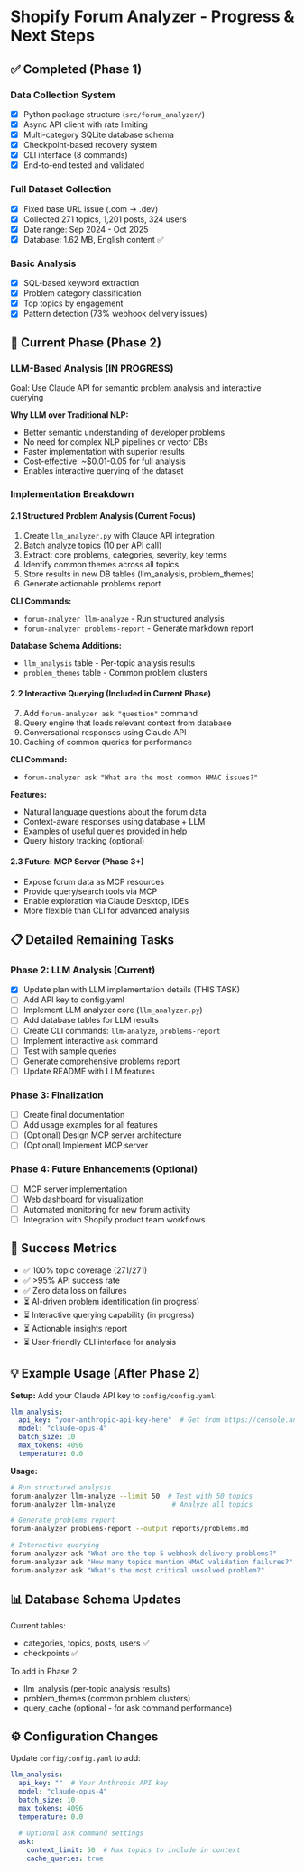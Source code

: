 # Shopify Forum Analyzer - Progress & Next Steps

## ✅ Completed (Phase 1)

### Data Collection System
- [x] Python package structure (`src/forum_analyzer/`)
- [x] Async API client with rate limiting
- [x] Multi-category SQLite database schema
- [x] Checkpoint-based recovery system
- [x] CLI interface (8 commands)
- [x] End-to-end tested and validated

### Full Dataset Collection
- [x] Fixed base URL issue (.com → .dev)
- [x] Collected 271 topics, 1,201 posts, 324 users
- [x] Date range: Sep 2024 - Oct 2025
- [x] Database: 1.62 MB, English content ✅

### Basic Analysis
- [x] SQL-based keyword extraction
- [x] Problem category classification
- [x] Top topics by engagement
- [x] Pattern detection (73% webhook delivery issues)

## 🔄 Current Phase (Phase 2)

### LLM-Based Analysis (IN PROGRESS)
Goal: Use Claude API for semantic problem analysis and interactive querying

**Why LLM over Traditional NLP:**
- Better semantic understanding of developer problems
- No need for complex NLP pipelines or vector DBs
- Faster implementation with superior results
- Cost-effective: ~$0.01-0.05 for full analysis
- Enables interactive querying of the dataset

### Implementation Breakdown

#### 2.1 Structured Problem Analysis (Current Focus)
1. Create `llm_analyzer.py` with Claude API integration
2. Batch analyze topics (10 per API call)
3. Extract: core problems, categories, severity, key terms
4. Identify common themes across all topics
5. Store results in new DB tables (llm_analysis, problem_themes)
6. Generate actionable problems report

**CLI Commands:**
- `forum-analyzer llm-analyze` - Run structured analysis
- `forum-analyzer problems-report` - Generate markdown report

**Database Schema Additions:**
- `llm_analysis` table - Per-topic analysis results
- `problem_themes` table - Common problem clusters

#### 2.2 Interactive Querying (Included in Current Phase)
7. Add `forum-analyzer ask "question"` command
8. Query engine that loads relevant context from database
9. Conversational responses using Claude API
10. Caching of common queries for performance

**CLI Command:**
- `forum-analyzer ask "What are the most common HMAC issues?"`

**Features:**
- Natural language questions about the forum data
- Context-aware responses using database + LLM
- Examples of useful queries provided in help
- Query history tracking (optional)

#### 2.3 Future: MCP Server (Phase 3+)
- Expose forum data as MCP resources
- Provide query/search tools via MCP
- Enable exploration via Claude Desktop, IDEs
- More flexible than CLI for advanced analysis

## 📋 Detailed Remaining Tasks

### Phase 2: LLM Analysis (Current)
- [x] Update plan with LLM implementation details (THIS TASK)
- [ ] Add API key to config.yaml
- [ ] Implement LLM analyzer core (`llm_analyzer.py`)
- [ ] Add database tables for LLM results
- [ ] Create CLI commands: `llm-analyze`, `problems-report`
- [ ] Implement interactive `ask` command
- [ ] Test with sample queries
- [ ] Generate comprehensive problems report
- [ ] Update README with LLM features

### Phase 3: Finalization
- [ ] Create final documentation
- [ ] Add usage examples for all features
- [ ] (Optional) Design MCP server architecture
- [ ] (Optional) Implement MCP server

### Phase 4: Future Enhancements (Optional)
- [ ] MCP server implementation
- [ ] Web dashboard for visualization
- [ ] Automated monitoring for new forum activity
- [ ] Integration with Shopify product team workflows

## 🎯 Success Metrics

- ✅ 100% topic coverage (271/271)
- ✅ >95% API success rate
- ✅ Zero data loss on failures
- ⏳ AI-driven problem identification (in progress)
- ⏳ Interactive querying capability (in progress)
- ⏳ Actionable insights report
- ⏳ User-friendly CLI interface for analysis

## 💡 Example Usage (After Phase 2)

**Setup:**
Add your Claude API key to `config/config.yaml`:
```yaml
llm_analysis:
  api_key: "your-anthropic-api-key-here"  # Get from https://console.anthropic.com
  model: "claude-opus-4"
  batch_size: 10
  max_tokens: 4096
  temperature: 0.0
```

**Usage:**
```bash
# Run structured analysis
forum-analyzer llm-analyze --limit 50  # Test with 50 topics
forum-analyzer llm-analyze              # Analyze all topics

# Generate problems report
forum-analyzer problems-report --output reports/problems.md

# Interactive querying
forum-analyzer ask "What are the top 5 webhook delivery problems?"
forum-analyzer ask "How many topics mention HMAC validation failures?"
forum-analyzer ask "What's the most critical unsolved problem?"
```

## 📊 Database Schema Updates

Current tables:
- categories, topics, posts, users ✅
- checkpoints ✅

To add in Phase 2:
- llm_analysis (per-topic analysis results)
- problem_themes (common problem clusters)
- query_cache (optional - for ask command performance)

## ⚙️ Configuration Changes

Update `config/config.yaml` to add:
```yaml
llm_analysis:
  api_key: ""  # Your Anthropic API key
  model: "claude-opus-4"
  batch_size: 10
  max_tokens: 4096
  temperature: 0.0
  
  # Optional ask command settings
  ask:
    context_limit: 50  # Max topics to include in context
    cache_queries: true
```